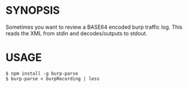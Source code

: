 # SYNOPSIS

Sometimes you want to review a BASE64 encoded burp traffic log. This reads the
XML from stdin and decodes/outputs to stdout.

# USAGE

```
$ npm install -g burp-parse
$ burp-parse < burpRecording | less
```


